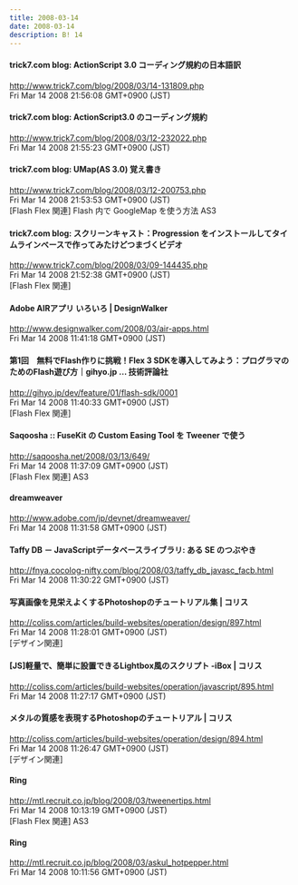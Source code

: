 ```yaml
---
title: 2008-03-14
date: 2008-03-14
description: B! 14
---
```


#### trick7.com blog: ActionScript 3.0 コーディング規約の日本語訳
http://www.trick7.com/blog/2008/03/14-131809.php<br>
Fri Mar 14 2008 21:56:08 GMT+0900 (JST)<br>


#### trick7.com blog: ActionScript3.0 のコーディング規約
http://www.trick7.com/blog/2008/03/12-232022.php<br>
Fri Mar 14 2008 21:55:23 GMT+0900 (JST)<br>


#### trick7.com blog: UMap(AS 3.0) 覚え書き
http://www.trick7.com/blog/2008/03/12-200753.php<br>
Fri Mar 14 2008 21:53:53 GMT+0900 (JST)<br>
[Flash Flex 関連] Flash 内で GoogleMap を使う方法 AS3


#### trick7.com blog: スクリーンキャスト：Progression をインストールしてタイムラインベースで作ってみたけどつまづくビデオ
http://www.trick7.com/blog/2008/03/09-144435.php<br>
Fri Mar 14 2008 21:52:38 GMT+0900 (JST)<br>
[Flash Flex 関連]


#### Adobe AIRアプリ いろいろ | DesignWalker
http://www.designwalker.com/2008/03/air-apps.html<br>
Fri Mar 14 2008 11:41:18 GMT+0900 (JST)<br>


#### 第1回　無料でFlash作りに挑戦！Flex 3 SDKを導入してみよう：プログラマのためのFlash遊び方｜gihyo.jp … 技術評論社
http://gihyo.jp/dev/feature/01/flash-sdk/0001<br>
Fri Mar 14 2008 11:40:33 GMT+0900 (JST)<br>
[Flash Flex 関連]


#### Saqoosha :: FuseKit の Custom Easing Tool を Tweener で使う
http://saqoosha.net/2008/03/13/649/<br>
Fri Mar 14 2008 11:37:09 GMT+0900 (JST)<br>
[Flash Flex 関連] AS3


#### dreamweaver
http://www.adobe.com/jp/devnet/dreamweaver/<br>
Fri Mar 14 2008 11:31:58 GMT+0900 (JST)<br>


#### Taffy DB － JavaScriptデータベースライブラリ: ある SE のつぶやき
http://fnya.cocolog-nifty.com/blog/2008/03/taffy_db_javasc_facb.html<br>
Fri Mar 14 2008 11:30:22 GMT+0900 (JST)<br>


####   写真画像を見栄えよくするPhotoshopのチュートリアル集 | コリス
http://coliss.com/articles/build-websites/operation/design/897.html<br>
Fri Mar 14 2008 11:28:01 GMT+0900 (JST)<br>
[デザイン関連]


####   [JS]軽量で、簡単に設置できるLightbox風のスクリプト -iBox | コリス
http://coliss.com/articles/build-websites/operation/javascript/895.html<br>
Fri Mar 14 2008 11:27:17 GMT+0900 (JST)<br>


####   メタルの質感を表現するPhotoshopのチュートリアル | コリス
http://coliss.com/articles/build-websites/operation/design/894.html<br>
Fri Mar 14 2008 11:26:47 GMT+0900 (JST)<br>
[デザイン関連]


#### Ring
http://mtl.recruit.co.jp/blog/2008/03/tweenertips.html<br>
Fri Mar 14 2008 10:13:19 GMT+0900 (JST)<br>
[Flash Flex 関連]  AS3


#### Ring
http://mtl.recruit.co.jp/blog/2008/03/askul_hotpepper.html<br>
Fri Mar 14 2008 10:11:56 GMT+0900 (JST)<br>


